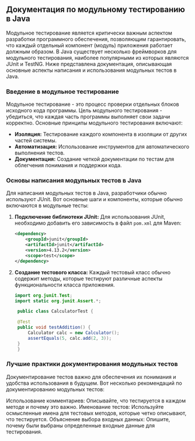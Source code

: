 ## Документация по модульному тестированию в Java

Модульное тестирование является критически важным аспектом разработки программного обеспечения, позволяющим гарантировать, что каждый отдельный компонент (модуль) приложения работает должным образом. В Java существует несколько фреймворков для модульного тестирования, наиболее популярными из которых являются JUnit и TestNG. Ниже представлена документация, описывающая основные аспекты написания и использования модульных тестов в Java.

### Введение в модульное тестирование

Модульное тестирование - это процесс проверки отдельных блоков исходного кода программы. Цель модульного тестирования - убедиться, что каждая часть программы выполняет свои задачи корректно. Основные принципы модульного тестирования включают:

- **Изоляция:** Тестирование каждого компонента в изоляции от других частей системы.
- **Автоматизация:** Использование инструментов для автоматического выполнения тестов.
- **Документация:** Создание четкой документации по тестам для облегчения понимания и поддержки кода.

### Основы написания модульных тестов в Java

Для написания модульных тестов в Java, разработчики обычно используют JUnit. Вот основные шаги и компоненты, которые обычно включаются в модульные тесты:

1. **Подключение библиотеки JUnit:**
   Для использования JUnit, необходимо добавить его зависимость в файл `pom.xml` для Maven:
   ```xml
   <dependency>
       <groupId>junit</groupId>
       <artifactId>junit</artifactId>
       <version>4.13.2</version>
       <scope>test</scope>
   </dependency>
    ```
2. **Создание тестового класса:**
   Каждый тестовый класс обычно содержит методы, которые тестируют различные аспекты функциональности класса приложения.
   ```java
   import org.junit.Test;
   import static org.junit.Assert.*;

    public class CalculatorTest {

    @Test
    public void testAddition() {
        Calculator calc = new Calculator();
        assertEquals(5, calc.add(2, 3));
    }
    }
    ```
### Лучшие практики документирования модульных тестов
Документирование тестов важно для обеспечения их понимания и удобства использования в будущем. Вот несколько рекомендаций по документированию модульных тестов:

Использование комментариев: Описывайте, что тестируется в каждом методе и почему это важно.
Именование тестов: Используйте осмысленные имена для тестовых методов, которые четко описывают, что тестируется.
Объяснение выбора входных данных: Опишите, почему были выбраны определенные входные данные для тестирования.

